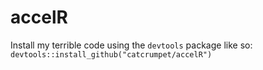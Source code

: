 # accelR

Install my terrible code using the `devtools` package like so: `devtools::install_github("catcrumpet/accelR")`
